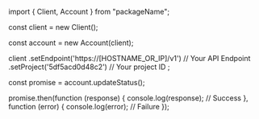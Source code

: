 import { Client, Account } from "packageName";

const client = new Client();

const account = new Account(client);

client
    .setEndpoint('https://[HOSTNAME_OR_IP]/v1') // Your API Endpoint
    .setProject('5df5acd0d48c2') // Your project ID
;

const promise = account.updateStatus();

promise.then(function (response) {
    console.log(response); // Success
}, function (error) {
    console.log(error); // Failure
});